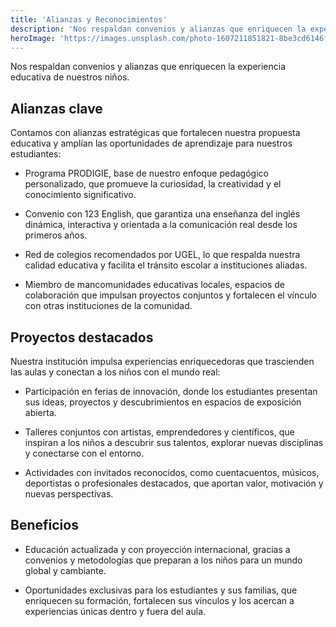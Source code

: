 ```yaml
---
title: 'Alianzas y Reconocimientos'
description: 'Nos respaldan convenios y alianzas que enriquecen la experiencia educativa de nuestros niños.'
heroImage: 'https://images.unsplash.com/photo-1607211851821-8be3cd6146f0?q=80&w=2070&auto=format&fit=crop&ixlib=rb-4.1.0&ixid=M3wxMjA3fDB8MHxwaG90by1wYWdlfHx8fGVufDB8fHx8fA%3D%3D'
---
```


Nos respaldan convenios y alianzas que enriquecen la experiencia educativa de nuestros niños.

## Alianzas clave

Contamos con alianzas estratégicas que fortalecen nuestra propuesta educativa y amplían las oportunidades de aprendizaje para nuestros estudiantes:

- Programa PRODIGIE, base de nuestro enfoque pedagógico personalizado, que promueve la curiosidad, la creatividad y el conocimiento significativo.

- Convenio con 123 English, que garantiza una enseñanza del inglés dinámica, interactiva y orientada a la comunicación real desde los primeros años.

- Red de colegios recomendados por UGEL, lo que respalda nuestra calidad educativa y facilita el tránsito escolar a instituciones aliadas.

- Miembro de mancomunidades educativas locales, espacios de colaboración que impulsan proyectos conjuntos y fortalecen el vínculo con otras instituciones de la comunidad.

## Proyectos destacados

Nuestra institución impulsa experiencias enriquecedoras que trascienden las aulas y conectan a los niños con el mundo real:

- Participación en ferias de innovación, donde los estudiantes presentan sus ideas, proyectos y descubrimientos en espacios de exposición abierta.

- Talleres conjuntos con artistas, emprendedores y científicos, que inspiran a los niños a descubrir sus talentos, explorar nuevas disciplinas y conectarse con el entorno.

- Actividades con invitados reconocidos, como cuentacuentos, músicos, deportistas o profesionales destacados, que aportan valor, motivación y nuevas perspectivas.

## Beneficios

- Educación actualizada y con proyección internacional, gracias a convenios y metodologías que preparan a los niños para un mundo global y cambiante.

- Oportunidades exclusivas para los estudiantes y sus familias, que enriquecen su formación, fortalecen sus vínculos y los acercan a experiencias únicas dentro y fuera del aula.

